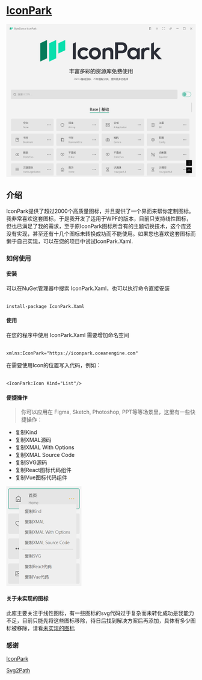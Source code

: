 # [IconPark](http://iconpark.bytedance.com/official)

![](./snapshot/1.jpg)

## 介绍

IconPark提供了超过2000个高质量图标，并且提供了一个界面来帮你定制图标。我非常喜欢这套图标，于是我开发了适用于WPF的版本，目前只支持线性图标，但也已满足了我的需求，至于原IconPark图标所含有的主题切换技术，这个库还没有实现，甚至还有十几个图标未转换成功而不能使用。如果您也喜欢这套图标而懒于自己实现，可以在您的项目中试试IconPark.Xaml.


### 如何使用

#### 安装

可以在NuGet管理器中搜索 IconPark.Xaml，也可以执行命令直接安装

```

install-package IconPark.Xaml

```

#### 使用

在您的程序中使用 IconPark.Xaml 需要增加命名空间

```

xmlns:IconPark="https://iconpark.oceanengine.com"

```

在需要使用Icon的位置写入代码，例如：

```

<IconPark:Icon Kind="List"/>

```

#### 便捷操作

> 你可以应用在 Figma, Sketch, Photoshop, PPT等等场景里，这里有一些快捷操作：
  - 复制Kind   
  - 复制XMAL源码   
  - 复制XMAL With Options
  - 复制XMAL Source Code
  - 复制SVG源码
  - 复制React图标代码组件
  - 复制Vue图标代码组件

<img src="./snapshot/2.jpg" width="200px"></img>    

#### 关于未实现的图标

此库主要关注于线性图标，有一些图标的svg代码过于复杂而未转化成功是我能力不足，目前只能先将这些图标移除，待日后找到解决方案后再添加，具体有多少图标被移除，请看[未实现的图标](./tool/IconDataFactoryGenerator/unrealized.md)

### 感谢

[IconPark](https://github.com/bytedance/iconpark)

[Svg2Path](https://www.zhangxinxu.com/wordpress/2021/08/svg-shape-to-path/)